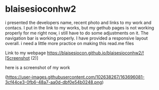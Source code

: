 # blaisesioconhw2
i presented the developers name, recent photo and links to my work and contacs. I put in the link to my works, but my gethub pages is not working properly for me right now, i still have to do some adjustments on it. The navigation bar is working properly. I have provided a responsive layout overall. i need a little more practice on making this read.me files


Link to my webpage
https://blaisesiocon.github.io/blaisesioconhw2/![Screenshot (2)]

here is a screenshot of my work

(https://user-images.githubusercontent.com/102638267/163696081-3cf44ce3-0fb6-48a7-aa0d-dbf0e54b0248.png)
